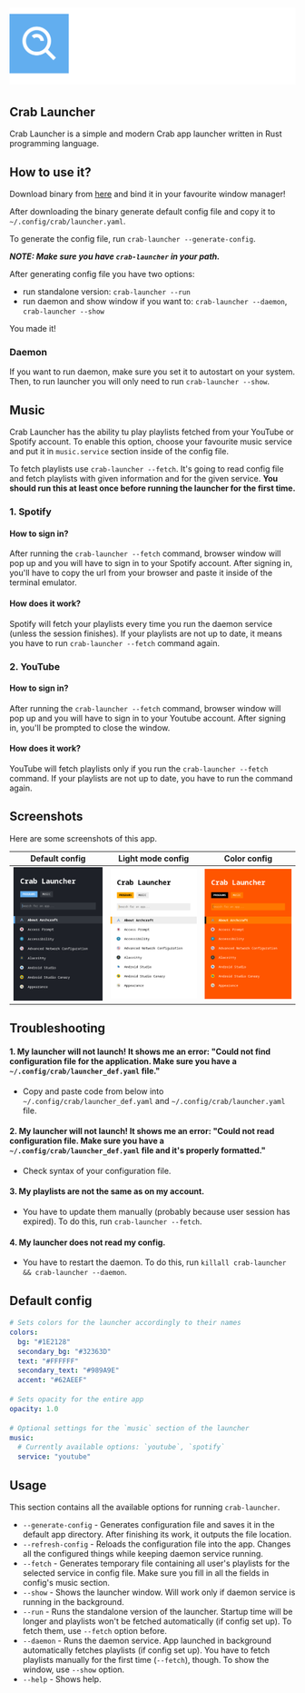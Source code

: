 # ![Logo](https://raw.githubusercontent.com/crab-wm/launcher/main/.github/assets/crab_launcher_big.svg)

## Crab Launcher
Crab Launcher is a simple and modern Crab app launcher written in Rust programming language.

## How to use it?
Download binary from [here](https://github.com/crab-wm/launcher/releases) and bind it in your favourite window manager!

After downloading the binary generate default config file and copy it to `~/.config/crab/launcher.yaml`.

To generate the config file, run `crab-launcher --generate-config`.

***NOTE: Make sure you have `crab-launcher` in your path.***

After generating config file you have two options:

- run standalone version: `crab-launcher --run`
- run daemon and show window if you want to: `crab-launcher --daemon`, `crab-launcher --show`

You made it!

### Daemon

If you want to run daemon, make sure you set it to autostart on your system. Then, to run launcher you will only need to
run `crab-launcher --show`.

## Music

Crab Launcher has the ability tu play playlists fetched from your YouTube or Spotify account. To enable this option,
choose your favourite music service and put it in `music.service` section inside of the config file.

To fetch playlists use `crab-launcher --fetch`. It's going to read config file and fetch playlists with given
information and for the
given service. **You should run this at least once before running the launcher for the first time.**

### 1. Spotify

#### How to sign in?

After running the `crab-launcher --fetch` command, browser window will pop up and you will have to sign in to your
Spotify account. After signing in, you'll have to copy the url from your browser and paste it inside of the terminal
emulator.

#### How does it work?

Spotify will fetch your playlists every time you run the daemon service (unless the session finishes). If your playlists
are not up to date, it means you have to run `crab-launcher --fetch` command again.

### 2. YouTube

#### How to sign in?

After running the `crab-launcher --fetch` command, browser window will pop up and you will have to sign in to your
Youtube account. After signing in, you'll be prompted to close the window.

#### How does it work?

YouTube will fetch playlists only if you run the `crab-launcher --fetch` command. If your playlists are not up to date,
you have to run the command again.

## Screenshots

Here are some screenshots of this app.

|                                                    Default config                                                    |                                                  Light mode config                                                   |                                                     Color config                                                     |
|:--------------------------------------------------------------------------------------------------------------------:|:--------------------------------------------------------------------------------------------------------------------:|:--------------------------------------------------------------------------------------------------------------------:|
| ![Screenshot 1](https://raw.githubusercontent.com/crab-wm/launcher/main/.github/assets/screenshots/screenshot_3.png) | ![Screenshot 2](https://raw.githubusercontent.com/crab-wm/launcher/main/.github/assets/screenshots/screenshot_2.png) | ![Screenshot 3](https://raw.githubusercontent.com/crab-wm/launcher/main/.github/assets/screenshots/screenshot_1.png) |

## Troubleshooting

#### 1. My launcher will not launch! It shows me an error: "Could not find configuration file for the application. Make sure you have a `~/.config/crab/launcher_def.yaml` file."

- Copy and paste code from below into `~/.config/crab/launcher_def.yaml` and `~/.config/crab/launcher.yaml` file.

#### 2. My launcher will not launch! It shows me an error: "Could not read configuration file. Make sure you have a `~/.config/crab/launcher_def.yaml` file and it's properly formatted."

- Check syntax of your configuration file.

#### 3. My playlists are not the same as on my account.

- You have to update them manually (probably because user session has expired). To do this, run `crab-launcher --fetch`.

#### 4. My launcher does not read my config.

- You have to restart the daemon. To do this, run `killall crab-launcher && crab-launcher --daemon`.

## Default config

```yaml
# Sets colors for the launcher accordingly to their names
colors:
  bg: "#1E2128"
  secondary_bg: "#32363D"
  text: "#FFFFFF"
  secondary_text: "#989A9E"
  accent: "#62AEEF"

# Sets opacity for the entire app
opacity: 1.0

# Optional settings for the `music` section of the launcher
music:
  # Currently available options: `youtube`, `spotify`
  service: "youtube"
```

## Usage
This section contains all the available options for running `crab-launcher`.
- `--generate-config` - Generates configuration file and saves it in the default app directory. After finishing its
  work, it outputs the file location.
- `--refresh-config` - Reloads the configuration file into the app. Changes all the configured things while keeping
  daemon service running.
- `--fetch` - Generates temporary file containing all user's playlists for the selected service in config file. Make
  sure you fill in all the fields in config's music section.
- `--show` - Shows the launcher window. Will work only if daemon service is running in the background.
- `--run` - Runs the standalone version of the launcher. Startup time will be longer and playlists won't be fetched
  automatically (if config set up). To fetch them, use `--fetch` option before.
- `--daemon` - Runs the daemon service. App launched in background automatically fetches playlists (if config set up).
  You have to fetch playlists manually for the first time (`--fetch`), though. To show the window, use `--show` option.
- `--help` - Shows help.
